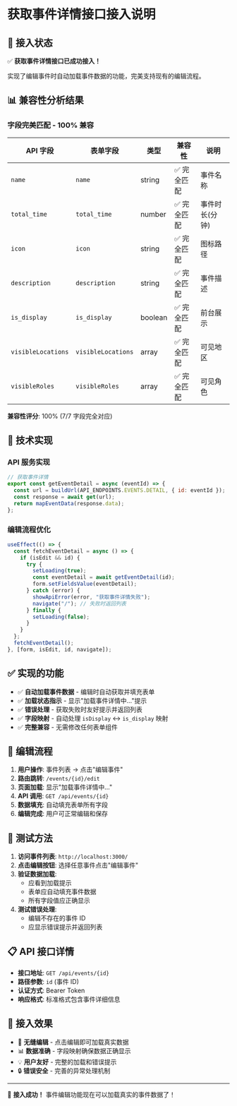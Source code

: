 # 获取事件详情接口接入说明

## 🎉 接入状态

✅ **获取事件详情接口已成功接入！**

实现了编辑事件时自动加载事件数据的功能，完美支持现有的编辑流程。

## 📊 兼容性分析结果

### 字段完美匹配 - 100% 兼容

| API 字段           | 表单字段           | 类型    | 兼容性      | 说明           |
| ------------------ | ------------------ | ------- | ----------- | -------------- |
| `name`             | `name`             | string  | ✅ 完全匹配 | 事件名称       |
| `total_time`       | `total_time`       | number  | ✅ 完全匹配 | 事件时长(分钟) |
| `icon`             | `icon`             | string  | ✅ 完全匹配 | 图标路径       |
| `description`      | `description`      | string  | ✅ 完全匹配 | 事件描述       |
| `is_display`       | `is_display`       | boolean | ✅ 完全匹配 | 前台展示       |
| `visibleLocations` | `visibleLocations` | array   | ✅ 完全匹配 | 可见地区       |
| `visibleRoles`     | `visibleRoles`     | array   | ✅ 完全匹配 | 可见角色       |

**兼容性评分**: 100% (7/7 字段完全对应)

## 🔧 技术实现

### API 服务实现

```javascript
// 获取事件详情
export const getEventDetail = async (eventId) => {
  const url = buildUrl(API_ENDPOINTS.EVENTS.DETAIL, { id: eventId });
  const response = await get(url);
  return mapEventData(response.data);
};
```

### 编辑流程优化

```javascript
useEffect(() => {
  const fetchEventDetail = async () => {
    if (isEdit && id) {
      try {
        setLoading(true);
        const eventDetail = await getEventDetail(id);
        form.setFieldsValue(eventDetail);
      } catch (error) {
        showApiError(error, "获取事件详情失败");
        navigate("/"); // 失败时返回列表
      } finally {
        setLoading(false);
      }
    }
  };
  fetchEventDetail();
}, [form, isEdit, id, navigate]);
```

## ✅ 实现的功能

- ✅ **自动加载事件数据** - 编辑时自动获取并填充表单
- ✅ **加载状态指示** - 显示"加载事件详情中..."提示
- ✅ **错误处理** - 获取失败时友好提示并返回列表
- ✅ **字段映射** - 自动处理 `isDisplay` ↔ `is_display` 映射
- ✅ **完整兼容** - 无需修改任何表单组件

## 🔄 **编辑流程**

1. **用户操作**: 事件列表 → 点击"编辑事件"
2. **路由跳转**: `/events/{id}/edit`
3. **页面加载**: 显示"加载事件详情中..."
4. **API 调用**: `GET /api/events/{id}`
5. **数据填充**: 自动填充表单所有字段
6. **编辑完成**: 用户可正常编辑和保存

## 🧪 测试方法

1. **访问事件列表**: `http://localhost:3000/`
2. **点击编辑按钮**: 选择任意事件点击"编辑事件"
3. **验证数据加载**:
   - 应看到加载提示
   - 表单应自动填充事件数据
   - 所有字段值应正确显示
4. **测试错误处理**:
   - 编辑不存在的事件 ID
   - 应显示错误提示并返回列表

## 📋 API 接口详情

- **接口地址**: `GET /api/events/{id}`
- **路径参数**: `id` (事件 ID)
- **认证方式**: Bearer Token
- **响应格式**: 标准格式包含事件详细信息

## 🎯 接入效果

- 🚀 **无缝编辑** - 点击编辑即可加载真实数据
- 📊 **数据准确** - 字段映射确保数据正确显示
- 💡 **用户友好** - 完整的加载和错误提示
- 🔒 **错误安全** - 完善的异常处理机制

---

🎉 **接入成功！** 事件编辑功能现在可以加载真实的事件数据了！
